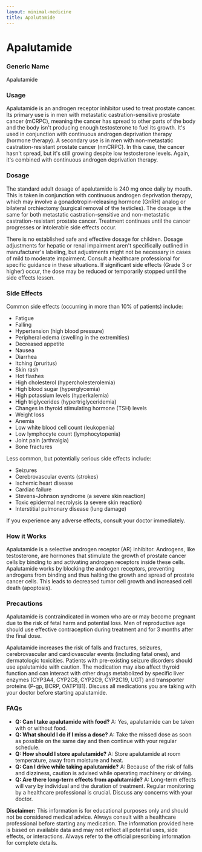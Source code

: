 ```yaml
---
layout: minimal-medicine
title: Apalutamide
---
```


# Apalutamide
### Generic Name
Apalutamide

### Usage
Apalutamide is an androgen receptor inhibitor used to treat prostate cancer.  Its primary use is in men with metastatic castration-sensitive prostate cancer (mCRPC), meaning the cancer has spread to other parts of the body and the body isn't producing enough testosterone to fuel its growth.  It's used in conjunction with continuous androgen deprivation therapy (hormone therapy).  A secondary use is in men with non-metastatic castration-resistant prostate cancer (nmCRPC).  In this case, the cancer hasn't spread, but it's still growing despite low testosterone levels. Again, it's combined with continuous androgen deprivation therapy.

### Dosage
The standard adult dosage of apalutamide is 240 mg once daily by mouth. This is taken in conjunction with continuous androgen deprivation therapy, which may involve a gonadotropin-releasing hormone (GnRH) analog or bilateral orchiectomy (surgical removal of the testicles).  The dosage is the same for both metastatic castration-sensitive and non-metastatic castration-resistant prostate cancer. Treatment continues until the cancer progresses or intolerable side effects occur.  

There is no established safe and effective dosage for children.  Dosage adjustments for hepatic or renal impairment aren't specifically outlined in manufacturer's labeling, but adjustments might not be necessary in cases of mild to moderate impairment. Consult a healthcare professional for specific guidance in these situations. If significant side effects (Grade 3 or higher) occur, the dose may be reduced or temporarily stopped until the side effects lessen.

### Side Effects
Common side effects (occurring in more than 10% of patients) include:

*   Fatigue
*   Falling
*   Hypertension (high blood pressure)
*   Peripheral edema (swelling in the extremities)
*   Decreased appetite
*   Nausea
*   Diarrhea
*   Itching (pruritus)
*   Skin rash
*   Hot flashes
*   High cholesterol (hypercholesterolemia)
*   High blood sugar (hyperglycemia)
*   High potassium levels (hyperkalemia)
*   High triglycerides (hypertriglyceridemia)
*   Changes in thyroid stimulating hormone (TSH) levels
*   Weight loss
*   Anemia
*   Low white blood cell count (leukopenia)
*   Low lymphocyte count (lymphocytopenia)
*   Joint pain (arthralgia)
*   Bone fractures


Less common, but potentially serious side effects include:

*   Seizures
*   Cerebrovascular events (strokes)
*   Ischemic heart disease
*   Cardiac failure
*   Stevens-Johnson syndrome (a severe skin reaction)
*   Toxic epidermal necrolysis (a severe skin reaction)
*   Interstitial pulmonary disease (lung damage)


If you experience any adverse effects, consult your doctor immediately.


### How it Works
Apalutamide is a selective androgen receptor (AR) inhibitor.  Androgens, like testosterone, are hormones that stimulate the growth of prostate cancer cells by binding to and activating androgen receptors inside these cells. Apalutamide works by blocking the androgen receptors, preventing androgens from binding and thus halting the growth and spread of prostate cancer cells.  This leads to decreased tumor cell growth and increased cell death (apoptosis).


### Precautions
Apalutamide is contraindicated in women who are or may become pregnant due to the risk of fetal harm and potential loss.  Men of reproductive age should use effective contraception during treatment and for 3 months after the final dose.

Apalutamide increases the risk of falls and fractures, seizures, cerebrovascular and cardiovascular events (including fatal ones), and dermatologic toxicities.  Patients with pre-existing seizure disorders should use apalutamide with caution.  The medication may also affect thyroid function and can interact with other drugs metabolized by specific liver enzymes (CYP3A4, CYP2C8, CYP2C9, CYP2C19, UGT) and transporter proteins (P-gp, BCRP, OATP1B1).  Discuss all medications you are taking with your doctor before starting apalutamide.


### FAQs

*   **Q: Can I take apalutamide with food?** A: Yes, apalutamide can be taken with or without food.
*   **Q: What should I do if I miss a dose?** A: Take the missed dose as soon as possible on the same day and then continue with your regular schedule.
*   **Q: How should I store apalutamide?** A: Store apalutamide at room temperature, away from moisture and heat.
*   **Q:  Can I drive while taking apalutamide?** A: Because of the risk of falls and dizziness, caution is advised while operating machinery or driving.
*   **Q:  Are there long-term effects from apalutamide?** A: Long-term effects will vary by individual and the duration of treatment.  Regular monitoring by a healthcare professional is crucial.  Discuss any concerns with your doctor.


**Disclaimer:** This information is for educational purposes only and should not be considered medical advice. Always consult with a healthcare professional before starting any medication.  The information provided here is based on available data and may not reflect all potential uses, side effects, or interactions. Always refer to the official prescribing information for complete details.
